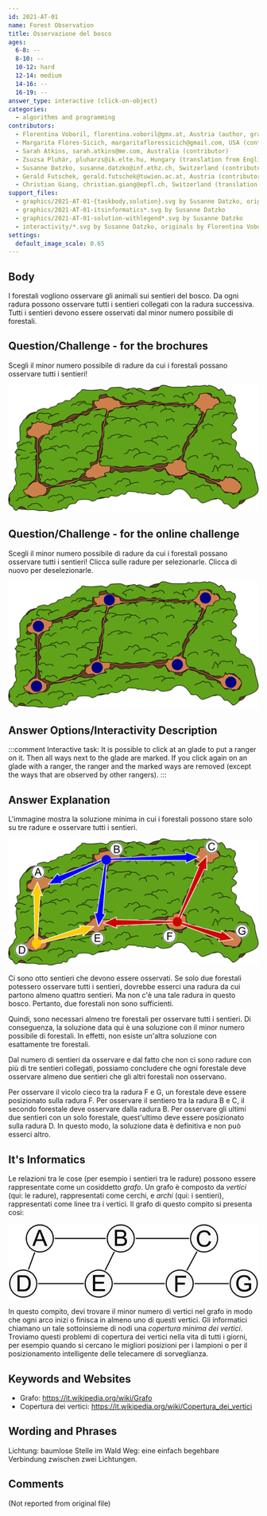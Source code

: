 ```yaml
---
id: 2021-AT-01
name: Forest Observation
title: Osservazione del bosco
ages:
  6-8: --
  8-10: --
  10-12: hard
  12-14: medium
  14-16: --
  16-19: --
answer_type: interactive (click-on-object)
categories:
  - algorithms and programming
contributors:
  - Florentina Voboril, florentina.voboril@gmx.at, Austria (author, graphics)
  - Margarita Flores-Sicich, margaritafloressicich@gmail.com, USA (contributor)
  - Sarah Atkins, sarah.atkins@me.com, Australia (contributor)
  - Zsuzsa Pluhár, pluharzs@ik.elte.hu, Hungary (translation from English into German)
  - Susanne Datzko, susanne.datzko@inf.ethz.ch, Switzerland (contributor, graphics)
  - Gerald Futschek, gerald.futschek@tuwien.ac.at, Austria (contributor)
  - Christian Giang, christian.giang@epfl.ch, Switzerland (translation from German into Italian)  
support_files:
  - graphics/2021-AT-01-{taskbody,solution}.svg by Susanne Datzko, originals by Florentina Voboril
  - graphics/2021-AT-01-itsinformatics*.svg by Susanne Datzko
  - graphics/2021-AT-01-solution-withlegend*.svg by Susanne Datzko
  - interactivity/*.svg by Susanne Datzko, originals by Florentina Voboril
settings:
  default_image_scale: 0.65
---
```



## Body

I forestali vogliono osservare gli animali sui sentieri del bosco. Da ogni radura possono osservare tutti i sentieri collegati con la radura successiva. Tutti i sentieri devono essere osservati dal minor numero possibile di forestali.


## Question/Challenge - for the brochures

Scegli il minor numero possibile di radure da cui i forestali possano osservare tutti i sentieri!

![](graphics/2021-AT-01-taskbody.svg "bosco")


## Question/Challenge - for the online challenge

Scegli il minor numero possibile di radure da cui i forestali possano osservare tutti i sentieri! Clicca sulle radure per selezionarle. Clicca di nuovo per deselezionarle.

![](interactivity/2021-AT-01-taskbody-interactive.svg "2021-AT-01 compito")


## Answer Options/Interactivity Description

<!-- empty -->

:::comment 
Interactive task: It is possible to click at an glade to put a ranger on it. Then all ways next to the glade are marked. If you click again on an glade with a ranger, the ranger and the marked ways are removed (except the ways that are observed by other rangers).
:::

## Answer Explanation

L'immagine mostra la soluzione minima in cui i forestali possono stare solo su tre radure e osservare tutti i sentieri.

![](graphics/2021-AT-01-solution-withlegend-compatible.svg "soluzione minima")

Ci sono otto sentieri che devono essere osservati. Se solo due forestali potessero osservare tutti i sentieri, dovrebbe esserci una radura da cui partono almeno quattro sentieri.  Ma non c'è una tale radura in questo bosco. Pertanto, due forestali non sono sufficienti.

Quindi, sono necessari almeno tre forestali per osservare tutti i sentieri. Di conseguenza, la soluzione data qui è una soluzione con il minor numero possibile di forestali. In effetti, non esiste un'altra soluzione con esattamente tre forestali.

Dal numero di sentieri da osservare e dal fatto che non ci sono radure con più di tre sentieri collegati, possiamo concludere che ogni forestale deve osservare almeno due sentieri che gli altri forestali non osservano.

Per osservare il vicolo cieco tra la radura F e G, un forestale deve essere posizionato sulla radura F. Per osservare il sentiero tra la radura B e C, il secondo forestale deve osservare dalla radura B. Per osservare gli ultimi due sentieri con un solo forestale, quest'ultimo deve essere posizionato sulla radura D. In questo modo, la soluzione data è definitiva e non può esserci altro.


## It's Informatics

Le relazioni tra le cose (per esempio i sentieri tra le radure) possono essere rappresentate come un cosiddetto _grafo_. Un grafo è composto da _vertici_ (qui: le radure), rappresentati come cerchi, e _archi_ (qui: i sentieri), rappresentati come linee tra i vertici. Il grafo di questo compito si presenta così:

![](graphics/2021-AT-01-itsinformatics-compatible.svg "grafo")

In questo compito, devi trovare il minor numero di vertici nel grafo in modo che ogni arco inizi o finisca in almeno uno di questi vertici. Gli informatici chiamano un tale sottoinsieme di nodi una _copertura minima dei vertici_.
Troviamo questi problemi di copertura dei vertici nella vita di tutti i giorni, per esempio quando si cercano le migliori posizioni per i lampioni o per il posizionamento intelligente delle telecamere di sorveglianza.


## Keywords and Websites

 - Grafo: https://it.wikipedia.org/wiki/Grafo
 - Copertura dei vertici: https://it.wikipedia.org/wiki/Copertura_dei_vertici


## Wording and Phrases

Lichtung: baumlose Stelle im Wald
Weg: eine einfach begehbare Verbindung zwischen zwei Lichtungen.


## Comments

(Not reported from original file)
